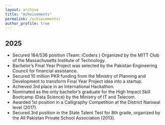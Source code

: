 ```yaml
---
layout: archive
title: "Acheivements"
permalink: /achievements/
author_profile: true
---
```


2025
---
* Secured 184/536 position (Team: iCoders ) Organized by the MITT Club of the Massachusetts Institute of Technology.
* Bachelor’s Final Year Project was selected by the Pakistan Engineering Council for financial assistance.
* Secured 10 million PKR funding from the Ministry of Planning and Development to transform Final Year Project idea into a startup.
* Achieved 3rd place in an International Hackathon.
* Nominated as the only bachelor’s graduate for the High Impact Skill Bootcamp (Data Science) by the Ministry of IT and Telecom.
* Awarded 1st position in a Calligraphy Competition at the District Narowal level (2017).
* Secured 3rd position in the State Talent Test for 8th grade, organized by the All Pakistan Private School Association (2013).
